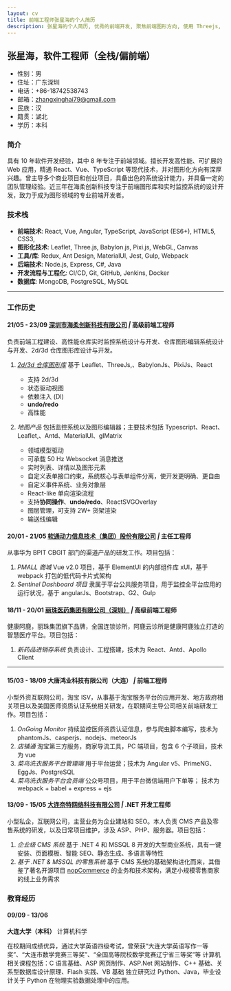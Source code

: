 ```yaml
---
layout: cv
title: 前端工程师张星海的个人简历
description: 张星海的个人简历, 优秀的前端开发, 聚焦前端图形方向, 使用 Threejs, React
---
```


## 张星海，软件工程师（全栈/偏前端）

- 性别：男
- 住址：广东深圳
- 电话：+86-18742538743
- 邮箱：zhangxinghai79@gmail.com
- 民族：汉
- 籍贯：湖北
- 学历：本科

### 简介

具有 10 年软件开发经验，其中 8 年专注于前端领域。擅长开发高性能、可扩展的 Web 应用，精通 React、Vue、TypeScript 等现代技术，并对图形化方向有深厚兴趣。曾主导多个商业项目和创业项目，具备出色的系统设计能力，并具备一定的团队管理经验。近三年在海柔创新科技专注于前端图形库和实时监控系统的设计开发，致力于成为图形领域的专业前端开发者。

### 技术栈

- **前端技术**: React, Vue, Angular, TypeScript, JavaScript (ES6+), HTML5, CSS3,
- **图形化技术**: Leaflet, Three.js, Babylon.js, Pixi.js, WebGL, Canvas
- **工具/库**: Redux, Ant Design, MaterialUI, Jest, Gulp, Webpack
- **后端技术**: Node.js, Express, C#, Java
- **开发流程与工程化**: CI/CD, Git, GitHub, Jenkins, Docker
- **数据库**: MongoDB, PostgreSQL, MySQL

---

### 工作历史

#### 21/05 - 23/09 [深圳市海柔创新科技有限公司](https://www.hairobotics.com/company) _|_ 高级前端工程师

负责前端工程建设、高性能仓库实时监控系统设计与开发、仓库图形编辑系统设计与开发、2d/3d 仓库图形库设计与开发。

1. _[2d/3d 仓库图形库](https://wik.zhangxinghai.cn)_ 基于 Leaflet、ThreeJs,、BabylonJs、PixiJs、React

   - 支持 2d/3d
   - 状态驱动视图
   - 依赖注入 (DI)
   - **undo/redo**
   - 高性能

2. _地图产品_ 包括监控系统以及图形编辑器；主要技术包括 Typescript、React、Leaflet,、Antd、MaterialUI、glMatrix

   - 领域模型驱动
   - 可承载 50 Hz Websocket 消息推送
   - 实时列表、详情以及图形元素
   - 自定义表单接口约束，系统核心与表单组件分离，使开发更明确、更自由
   - 自定义事件系统、业务对象层
   - React-like 单向渲染流程
   - 支持**协同操作**、**undo/redo**、ReactSVGOverlay
   - 图层管理，可支持 2W+ 货架渲染
   - 输送线编辑

#### 20/01 - 21/05 [软通动力信息技术（集团）股份有限公司](https://www.isoftstone.com/) _|_ 主任工程师

从事华为 BPIT CBGIT 部门的渠道产品的研发工作。项目包括：

1. _PMALL 商城_ Vue v2.0 项目，基于 ElementUI 的内部组件库 xUI，基于 webpack 打包的低代码卡片式架构
2. _Sentinel Dashboard 项目_ 隶属于平台公共服务项目，用于监控全平台应用的运行状况，基于 angularJs、Bootstrap、G2、Gulp

#### 18/11 - 20/01 [丽珠医药集团有限公司（深圳）](https://www.livzon.com.cn/) _|_ 高级前端工程师

健康阿鹿，丽珠集团旗下品牌，全国连锁诊所，阿鹿云诊所是健康阿鹿独立打造的智慧医疗平台。项目包括：

1. _新药品进销存系统_ 负责设计、工程搭建，技术为 React、Antd、Apollo Client

---

#### 15/03 - 18/09 大唐鸿业科技有限公司（大连） _|_ 前端工程师

小型外资互联网公司，淘宝 ISV，从事基于淘宝服务平台的应用开发、地方政府相关项目以及美国医师资质认证系统相关研发，在职期间主导公司相关前端研发工作。项目包括：

1. _OnGoing Monitor_ 持续监控医师资质认证信息，参与爬虫脚本编写，技术为 phantomJs、casperjs、nodejs、meteorJs
2. _店铺通_ 淘宝第三方服务，商家导流工具，PC 端项目，包含 6 个子项目，技术为 vue
3. _菜鸟洗衣服务平台管理端_ 用于平台运营；技术为 Angular v5、PrimeNG、EggJs、PostgreSQL
4. _菜鸟洗衣服务平台会员端_ 公众号项目，用于平台微信端用户下单等； 技术为 webpack + babel + express + ejs

#### 13/09 - 15/05 [大连奈特网络科技有限公司](http://www.naite.com.cn/) _|_ .NET 开发工程师

小型私企，互联网公司，主营业务为企业建站和 SEO。本人负责 CMS 产品及零售系统的研发，以及日常项目维护，涉及 ASP、PHP、服务器。项目包括：

1. _企业级 CMS 系统_ 基于 .NET 4 和 MSSQL 8 开发的大型商业系统，具有一键安装、页面模板、智能 SEO、静态生成、多语言等特性
2. _基于 .NET & MSSQL 的零售系统_ 基于 CMS 系统的基础架构进化而来，其借鉴了著名开源项目 [nopCommerce](https://www.nopcommerce.com/en) 的业务和技术架构，满足小规模零售商家的线上业务需求

### 教育经历

#### 09/09 - 13/06

**大连大学（本科）** 计算机科学

在校期间成绩优异，通过大学英语四级考试，曾荣获“大连大学英语写作一等奖”、“大连市数学竞赛三等奖”、“全国高等院校数学竞赛辽宁省三等奖”等 计算机相关课程包括：C 语言基础、ASP 网页制作、ASP.Net 网站制作、C++ 基础、关系型数据库设计原理、Flash 实践、VB 基础 独立研究过 Python、Java，毕业设计关于 Python 在物理实验数据处理中的应用。
